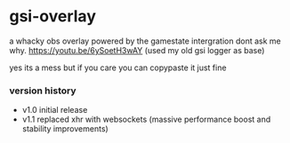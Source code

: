 # gsi-overlay
a whacky obs overlay powered by the gamestate intergration dont ask me why. https://youtu.be/6ySoetH3wAY
(used my old gsi logger as base)

yes its a mess but if you care you can copypaste it just fine

### version history
* v1.0 initial release
* v1.1 replaced xhr with websockets (massive performance boost and stability improvements)

